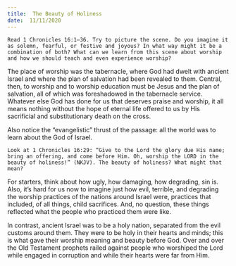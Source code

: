 ```yaml
---
title:  The Beauty of Holiness
date:  11/11/2020
---
```


`Read 1 Chronicles 16:1–36. Try to picture the scene. Do you imagine it as solemn, fearful, or festive and joyous? In what way might it be a combination of both? What can we learn from this scene about worship and how we should teach and even experience worship?`

The place of worship was the tabernacle, where God had dwelt with ancient Israel and where the plan of salvation had been revealed to them. Central, then, to worship and to worship education must be Jesus and the plan of salvation, all of which was foreshadowed in the tabernacle service. Whatever else God has done for us that deserves praise and worship, it all means nothing without the hope of eternal life offered to us by His sacrificial and substitutionary death on the cross.

Also notice the “evangelistic” thrust of the passage: all the world was to learn about the God of Israel.

`Look at 1 Chronicles 16:29: “Give to the Lord the glory due His name; bring an offering, and come before Him. Oh, worship the LORD in the beauty of holiness!” (NKJV). The beauty of holiness? What might that mean?`

For starters, think about how ugly, how damaging, how degrading, sin is. Also, it’s hard for us now to imagine just how evil, terrible, and degrading the worship practices of the nations around Israel were, practices that included, of all things, child sacrifices. And, no question, these things reflected what the people who practiced them were like.

In contrast, ancient Israel was to be a holy nation, separated from the evil customs around them. They were to be holy in their hearts and minds; this is what gave their worship meaning and beauty before God. Over and over the Old Testament prophets railed against people who worshiped the Lord while engaged in corruption and while their hearts were far from Him.
